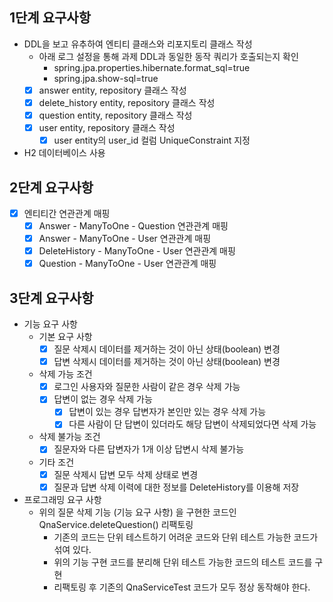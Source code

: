 
## 1단계 요구사항
- DDL을 보고 유추하여 엔티티 클래스와 리포지토리 클래스 작성
  - 아래 로그 설정을 통해 과제 DDL과 동일한 동작 쿼리가 호출되는지 확인
    - spring.jpa.properties.hibernate.format_sql=true
    - spring.jpa.show-sql=true
  - [X] answer entity, repository 클래스 작성
  - [X] delete_history entity, repository 클래스 작성
  - [X] question entity, repository 클래스 작성
  - [X] user entity, repository 클래스 작성
    - [X] user entity의 user_id 컬럼 UniqueConstraint 지정
- H2 데이터베이스 사용

## 2단계 요구사항
- [X] 엔티티간 연관관계 매핑
  - [X] Answer - ManyToOne - Question 연관관계 매핑
  - [X] Answer - ManyToOne - User 연관관계 매핑
  - [X] DeleteHistory - ManyToOne - User 연관관계 매핑
  - [X] Question - ManyToOne - User 연관관계 매핑

## 3단계 요구사항
- 기능 요구 사항
  - 기본 요구 사항
    - [X] 질문 삭제시 데이터를 제거하는 것이 아닌 상태(boolean) 변경
    - [X] 답변 삭제시 데이터를 제거하는 것이 아닌 상태(boolean) 변경
  - 삭제 가능 조건
    - [X] 로그인 사용자와 질문한 사람이 같은 경우 삭제 가능
    - [X] 답변이 없는 경우 삭제 가능
      - [X] 답변이 있는 경우 답변자가 본인만 있는 경우 삭제 가능
      - [X] 다른 사람이 단 답변이 있더라도 해당 답변이 삭제되었다면 삭제 가능
  - 삭제 불가능 조건
    - [X] 질문자와 다른 답변자가 1개 이상 답변시 삭제 불가능
  - 기타 조건
    - [X] 질문 삭제시 답변 모두 삭제 상태로 변경
    - [X] 질문과 답변 삭제 이력에 대한 정보를 DeleteHistory를 이용해 저장

- 프로그래밍 요구 사항
  - 위의 질문 삭제 기능 (기능 요구 사항) 을 구현한 코드인 QnaService.deleteQuestion() 리팩토링
    - 기존의 코드는 단위 테스트하기 어려운 코드와 단위 테스트 가능한 코드가 섞여 있다.
    - 위의 기능 구현 코드를 분리해 단위 테스트 가능한 코드의 테스트 코드를 구현
    - 리팩토링 후 기존의 QnaServiceTest 코드가 모두 정상 동작해야 한다.